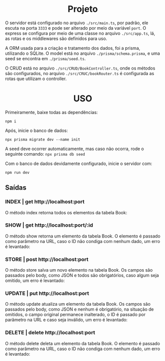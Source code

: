 <h1 align="center">Projeto</h1>

O servidor está configurado no arquivo `./src/main.ts`, por padrão, ele escuta na porta `3333` e pode ser alterado por meio da variável `port`. O express se configura por meio de uma classe no arquivo `./src/app.ts`, lá, as rotas e os middlewares são definidos para uso.

A ORM usada para a criação e tratamento dos dados, foi a prisma, utilizando o SQLite. O model está no arquivo `./prisma/schema.prisma`, e uma seed se encontra em `./prisma/seed.ts`.

O CRUD está no arquivo `./src/CRUD/BookController.ts`, onde os métodos são configurados, no arquivo `./src/CRUC/bookRouter.ts` é configurada as rotas que utilizam o controller.

<h1 align="center"> USO</h1>

Primeiramente, baixe todas as dependências:
```
npm i
```

Após, inicie o banco de dados:
```
npx prisma migrate dev --name init
```
A seed deve ocorrer automaticamente, mas caso não ocorra, rode o seguinte comando: `npx prisma db seed`

 Com o banco de dados devidamente configurado, inicie o servidor com:
 ```
npm run dev
```

<h2>Saídas</h2>

<h3>INDEX | get http://localhost:port</h3>

O método index retorna todos os elementos da tabela Book:

<h3>SHOW  | get http://localhost:port/:id </h3>

O método show retorna um elemento da tabela Book. O elemento é passado como parâmetro na URL, caso o ID não condiga com nenhum dado, um erro é levantado:

<h3>STORE | post http://localhost:port </h3>

O método store salva um novo elemento na tabela Book. Os campos são passados pelo body, como JSON e todos são obrigatórios, caso algum seja omitido, um erro é levantado: 

<h3>UPDATE | put http://localhost:port</h3>

O método update atualiza um elemento da tabela Book. Os campos são passados pelo body, como JSON e nenhum é obrigatório, na situação de omitidos, o campo original permanece inalterado, o ID é passado por parâmetro na URL e caso seja inválido, um erro é levantado: 

<h3>DELETE | delete http://localhost:port</h3>

O método delete deleta um elemento da tabela Book. O elemento é passado como parâmetro na URL, caso o ID não condiga com nenhum dado, um erro é levantado: